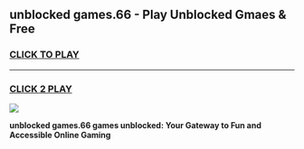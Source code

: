 
## unblocked games.66 - Play Unblocked Gmaes & Free
<h3>
<a href="https://news.freeplayer.one?title=unblocked_games.66&ref=23F">CLICK TO PLAY</a></h3>
<hr>

<h3>
<a href="https://news.freeplayer.one?title=unblocked_games.66&ref=23F">CLICK 2 PLAY</a>
  
</h3>

<a href="https://news.freeplayer.one?title=unblocked_games.66&ref=23F/"><img src="https://clearcache.store/games.png"></a>


**unblocked games.66 games unblocked: Your Gateway to Fun and Accessible Online Gaming**
